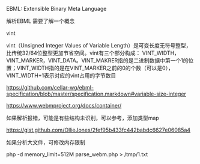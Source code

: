 
EBML: Extensible Binary Meta Language



解析EBML 需要了解一个概念

vint 

vint（Unsigned Integer Values of Variable Length）是可变长度无符号整型，比传统32/64位整型更加节省空间。vint有三个部分构成： VINT_WIDTH，VINT_MARKER，VINT_DATA。VINT_MAKRER指的是二进制数据中第一个1的位置；VINT_WIDTH指的是在VINT_MARKER之前的0的个数（可以是0），VINT_WIDTH+1表示对应的vint占用的字节数目

https://github.com/cellar-wg/ebml-specification/blob/master/specification.markdown#variable-size-integer



https://www.webmproject.org/docs/container/


如果解析报错，可能是有些结构未识别，可以参考，添加类型map

https://gist.github.com/OllieJones/2fef95b433fc442babdc6627e06085a4


如果分析大文件，可修改内存限制

php -d memory_limit=512M parse_webm.php > /tmp/1.txt

